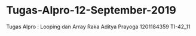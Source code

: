 # Tugas-Alpro-12-September-2019
Tugas Alpro : Looping dan Array
Raka Aditya Prayoga
1201184359
TI-42_11
